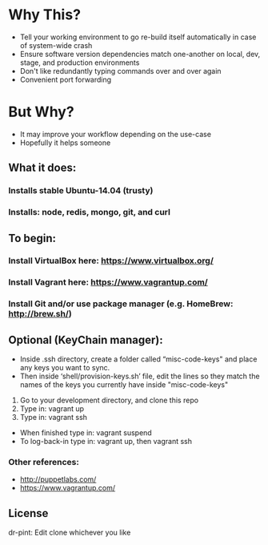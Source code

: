 # Why This?
 - Tell your working environment to go re-build itself automatically in case of system-wide crash
 - Ensure software version dependencies match one-another on local, dev, stage, and production environments
 - Don't like redundantly typing commands over and over again
 - Convenient port forwarding
 
# But Why?
 - It may improve your workflow depending on the use-case
 - Hopefully it helps someone
 
## What it does:
### Installs stable Ubuntu-14.04 (trusty)
### Installs: node, redis, mongo, git, and curl

## To begin:
### Install VirtualBox here: https://www.virtualbox.org/
### Install Vagrant here: https://www.vagrantup.com/
### Install Git and/or use package manager (e.g. HomeBrew: http://brew.sh/)

## Optional (KeyChain manager):
 - Inside .ssh directory, create a folder called “misc-code-keys" and place any keys you want to sync.
 - Then inside ‘shell/provision-keys.sh’ file, edit the lines so they match the names of the keys you currently have inside "misc-code-keys"
 

1. Go to your development directory, and clone this repo
2. Type in: vagrant up
3. Type in: vagrant ssh
 - When finished type in: vagrant suspend
 - To log-back-in type in: vagrant up, then vagrant ssh

### Other references:
- http://puppetlabs.com/
- https://www.vagrantup.com/

## License
dr-pint: Edit clone whichever you like
